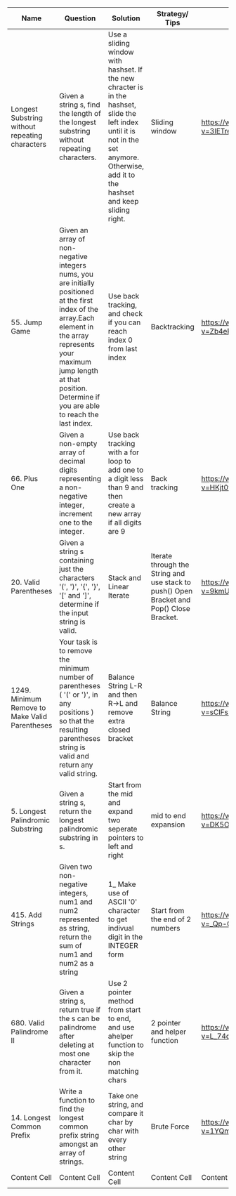 
| Name          | Question      |Solution      |Strategy/ Tips|Resources     |
| ------------- | ------------- |------------- |------------- |--------------|
| Longest Substring without</br> repeating characters  | Given a string s, find the length of the longest</br> substring without repeating characters.  | Use a sliding window with hashset. If the new chracter is in the hashset, slide the left index until it is not in the set anymore. Otherwise, add it to the hashset and keep sliding right. | Sliding window | https://www.youtube.com/watch?v=3IETreEybaA |
| 55. Jump Game | Given an array of non-negative integers </br>nums, you are initially positioned at the first index of the array.Each element in the array represents your maximum jump length at that position. Determine if you are able to reach the last index.  |Use back tracking, and check if you can reach index 0 from last index  | Backtracking | https://www.youtube.com/watch?v=Zb4eRjuPHbM |
| 66. Plus One  | Given a non-empty array of decimal digits representing a non-negative integer, increment one to the integer. | Use back tracking with a for loop to add one to a digit less than 9 and then create a new array if all digits are 9| Back tracking  |https://www.youtube.com/watch?v=HKjt0f1N0GA |
| 20. Valid Parentheses | Given a string s containing just the characters '(', ')', '{', '}', '[' and ']', determine if the input string is valid.| Stack and Linear Iterate | Iterate through the String and use stack to push() Open Bracket and Pop() Close Bracket.  | https://www.youtube.com/watch?v=9kmUaXrjizQ |
| 1249. Minimum Remove to Make Valid Parentheses  | Your task is to remove the minimum number of parentheses ( '(' or ')', in any positions ) so that the resulting parentheses string is valid and return any valid string. |Balance String L-R and then R->L and remove extra closed bracket  | Balance String | https://www.youtube.com/watch?v=sClFsx12VgM |
| 5. Longest Palindromic Substring  | Given a string s, return the longest palindromic substring in s. |Start from the mid and expand two seperate pointers to left and right | mid to end expansion| https://www.youtube.com/watch?v=DK5OKKbF6GI|
| 415. Add Strings  | Given two non-negative integers, num1 and num2 represented as string, return the sum of num1 and num2 as a string  | 1_ Make use of ASCII '0' character to get indivual digit in the INTEGER form | Start from the end of 2 numbers | https://www.youtube.com/watch?v=_Qp-CTzat50|
| 680. Valid Palindrome II | Given a string s, return true if the s can be palindrome after deleting at most one character from it. |Use 2 pointer method from start to end, and use ahelper function to skip the non matching chars | 2 pointer and helper function | https://www.youtube.com/watch?v=L_74qbyPHXE |
| 14. Longest Common Prefix | Write a function to find the longest common prefix string amongst an array of strings.| Take one string, and compare it char by char with every other string  | Brute Force | https://www.youtube.com/watch?v=1YQmI7F9dJ0|
| Content Cell  | Content Cell  |Content Cell  | Content Cell | Content Cell |

